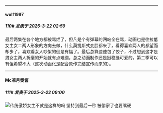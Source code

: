 ﻿
*****

####  wolf1997  
##### 110#       发表于 2025-3-22 02:59

最后两集在各个地方都被骂烂了，但凡是个有弹幕的网站全在骂，动画也是往拉低女主女二两人形象的方向去做，什么莫提斯式变脸都来了，看得喜欢两人的都望而却步了，喜欢看女人吵架的倒是有福了。最后总算速速包了饺子，不过想到这才是男女主两人折磨的开始就有点难绷，总之动画制作还是挺稳挺可爱的，第二季可以有但希望不大（这次动画化是配合原作完结宣传而来的）。


*****

####  Mc凉月奏酱  
##### 111#       发表于 2025-3-22 09:00

<img src="https://static.saraba1st.com/image/smiley/face2017/037.png" referrerpolicy="no-referrer">传统傲娇女主不就是这样的吗 坚持到最后一秒 被偷家了也要嘴硬 

